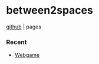 # between2spaces

[github](https://github.com/between2spaces) | pages

### Recent

* [Webgame](./webgame)


